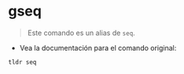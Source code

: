 # gseq

> Este comando es un alias de `seq`.

- Vea la documentación para el comando original:

`tldr seq`
